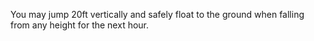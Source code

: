 You may jump 20ft vertically and safely float to the ground when falling from any height for the next hour.